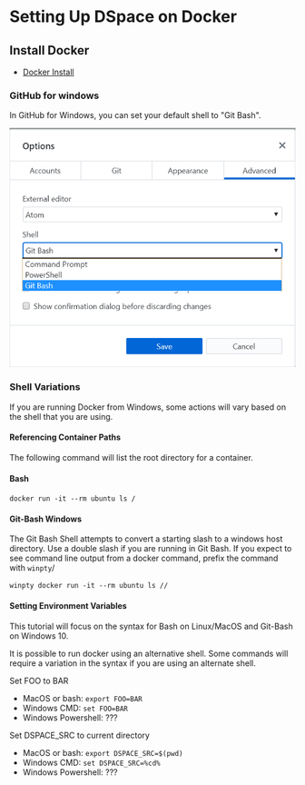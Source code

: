 # Setting Up DSpace on Docker

## Install Docker
- [Docker Install](https://docs.docker.com/install/)

### GitHub for windows
In GitHub for Windows, you can set your default shell to "Git Bash".

![git-bash options](git-bash.png)


### Shell Variations
If you are running Docker from Windows, some actions will vary based on the shell that you are using.

#### Referencing Container Paths
The following command will list the root directory for a container.

#### Bash
```
docker run -it --rm ubuntu ls /
```

#### Git-Bash Windows

The Git Bash Shell attempts to convert a starting slash to a windows host directory.  Use a double slash if you are running in Git Bash.  If you expect to see command line output from a docker command, prefix the command with `winpty`/

```
winpty docker run -it --rm ubuntu ls //
```

#### Setting Environment Variables
This tutorial will focus on the syntax for Bash on Linux/MacOS and Git-Bash on Windows 10.

It is possible to run docker using an alternative shell.  Some commands will require a variation in the syntax if you are using an alternate shell.

Set FOO to BAR
- MacOS or bash: `export FOO=BAR`
- Windows CMD: `set FOO=BAR`
- Windows Powershell: ???

Set DSPACE_SRC to current directory
- MacOS or bash: `export DSPACE_SRC=$(pwd)`
- Windows CMD: `set DSPACE_SRC=%cd%`
- Windows Powershell: ???

